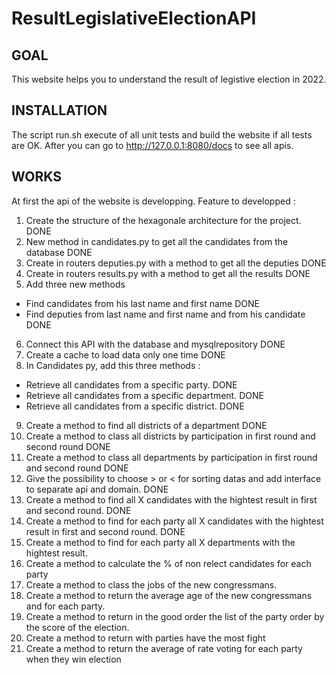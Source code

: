 # ResultLegislativeElectionAPI

## GOAL
This website helps you to understand the result of legistive election in 2022.

## INSTALLATION
The script run.sh execute of all unit tests and build the website if all tests are OK. 
After you can go to http://127.0.0.1:8080/docs to see all apis.

## WORKS 
At first the api of the website is developping.
Feature to developped : 
1. Create the structure of the hexagonale architecture for the project. DONE
2. New method in candidates.py to get all the candidates from the database DONE
3. Create in routers deputies.py with a method to get all the deputies DONE
4. Create in routers results.py with a method to get all the results DONE
5. Add three new methods
- Find candidates from his last name and first name DONE
- Find deputies from last name and first name and from his candidate DONE
6. Connect this API with the database and mysqlrepository DONE
7. Create a cache to load data only one time DONE
8. In Candidates py, add this three methods :
- Retrieve all candidates from a specific party. DONE
- Retrieve all candidates from a specific department. DONE
- Retrieve all candidates from a specific district. DONE
9. Create a method to find all districts of a department DONE
10. Create a method to class all districts by participation in first round and second round DONE
11. Create a method to class all departments by participation in first round and second round DONE
12. Give the possibility to choose  > or < for sorting datas and add interface to separate api and domain. DONE
13. Create a method to find all X candidates with the hightest result in first and second round. DONE
14. Create a method to find for each party all X candidates with the hightest result in first and second round. DONE
15. Create a method to find for each party all X departments with the hightest result.
16. Create a method to calculate the % of non relect candidates for each party
17. Create a method to class the jobs of the new congressmans.
18. Create a method to return the average age of the new congressmans and for each party.
19. Create a method to return in the good order the list of the party order by the score of the election. 
20. Create a method to return with parties have the most fight
21. Create a method to return the average of rate voting for each party when they win election